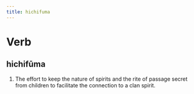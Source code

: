 ```yaml
---
title: hichifuma
---
```


# Verb

## hichifūma

1. The effort to keep the nature of spirits and the rite of passage secret from children to facilitate the connection to a clan spirit.
